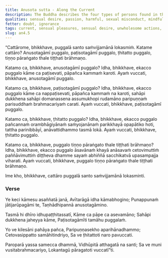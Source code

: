 ```yaml
---
title: Anusota sutta - Along the Current
description: The Buddha describes the four types of persons found in the world - those who go with the current, those who go against the current, those who are steady, and those who have crossed over, standing on the firm ground, arahants.
qualities: sensual desire, passion, harmful, sexual misconduct, mindfulness, patience
fetter: doubt, ignorance
tags: current, sensual pleasures, sensual desire, unwholesome actions, arahant, an, an4
slug: an4.5
---
```


“Cattārome, bhikkhave, puggalā santo saṁvijjamānā lokasmiṁ. Katame cattāro? Anusotagāmī puggalo, paṭisotagāmī puggalo, ṭhitatto puggalo, tiṇṇo pāraṅgato thale tiṭṭhati brāhmaṇo.

Katamo ca, bhikkhave, anusotagāmī puggalo? Idha, bhikkhave, ekacco puggalo kāme ca paṭisevati, pāpañca kammaṁ karoti. Ayaṁ vuccati, bhikkhave, anusotagāmī puggalo.

Katamo ca, bhikkhave, paṭisotagāmī puggalo? Idha, bhikkhave, ekacco puggalo kāme ca nappaṭisevati, pāpañca kammaṁ na karoti, sahāpi dukkhena sahāpi domanassena assumukhopi rudamāno paripuṇṇaṁ parisuddhaṁ brahmacariyaṁ carati. Ayaṁ vuccati, bhikkhave, paṭisotagāmī puggalo.

Katamo ca, bhikkhave, ṭhitatto puggalo? Idha, bhikkhave, ekacco puggalo pañcannaṁ orambhāgiyānaṁ saṁyojanānaṁ parikkhayā opapātiko hoti, tattha parinibbāyī, anāvattidhammo tasmā lokā. Ayaṁ vuccati, bhikkhave, ṭhitatto puggalo.

Katamo ca, bhikkhave, puggalo tiṇṇo pāraṅgato thale tiṭṭhati brāhmaṇo? Idha, bhikkhave, ekacco puggalo āsavānaṁ khayā anāsavaṁ cetovimuttiṁ paññāvimuttiṁ diṭṭheva dhamme sayaṁ abhiññā sacchikatvā upasampajja viharati. Ayaṁ vuccati, bhikkhave, puggalo tiṇṇo pāraṅgato thale tiṭṭhati brāhmaṇo.

Ime kho, bhikkhave, cattāro puggalā santo saṁvijjamānā lokasminti.

### Verse

Ye keci kāmesu asaññatā janā,
Avītarāgā idha kāmabhogino;
Punappunaṁ jātijarūpagāmi te,
Taṇhādhipannā anusotagāmino.

Tasmā hi dhīro idhupaṭṭhitassatī,
Kāme ca pāpe ca asevamāno;
Sahāpi dukkhena jaheyya kāme,
Paṭisotagāmīti tamāhu puggalaṁ.

Yo ve kilesāni pahāya pañca,
Paripuṇṇasekho aparihānadhammo;
Cetovasippatto samāhitindriyo,
Sa ve ṭhitattoti naro pavuccati.

Paroparā yassa samecca dhammā,
Vidhūpitā atthagatā na santi;
Sa ve muni vusitabrahmacariyo,
Lokantagū pāragatoti vuccatī”ti.
